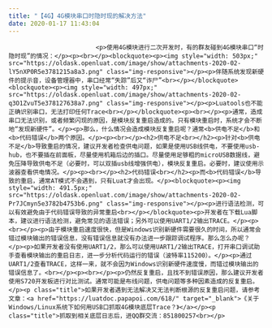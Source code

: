 ```yaml
---
title: "【4G】4G模块串口时隐时现的解决方法"
date: 2020-01-17 11:43:04
---
```



                            <p>使用4G模块进行二次开发时，有的群友碰到4G模块串口“时隐时现”的情况：</p><p><br></p><blockquote><p><img style="width: 503px;" src="https://oldask.openluat.com/image/show/attachments-2020-02-lY5nXP0R5e3781215a8a3.png" class="img-responsive"></p><p>伴随系统发现新硬件的提示音，设备管理器中，串口经常“失踪”后又“诈尸”<br></p></blockquote><blockquote><p><img style="width: 497px;" src="https://oldask.openluat.com/image/show/attachments-2020-02-q3O1ZvuT5e378127638a7.png" class="img-responsive"></p><p>Luatools也不能正确识别串口，无法打印任何Trace<br></p></blockquote><p><br></p><p>通常，造成串口无法识别，或者频繁闪现的原因，是模块反复重启造成的。只有模块重启时，系统才会不断地“发现新硬件”。</p><p>那么，什么情况会造成模块反复重启呢？通常<b>供电不足</b>和<b>代码错误</b>两个原因。</p><p><br></p><h2>供电不足<br></h2><p>针对<b>供电不足</b>导致重启的情况，建议开发者检查供电问题，如果是使用USB线供电，不要使用usb-hub，也不要插在前面板，尽量使用机箱后边的插口。尽量使用足够粗的microUSB数据线，避免压降导致供电不足（必要时，可以双插usb线增强供电），模块反复重启。必要时，建议使用示波器查看供电情况。</p><p><br></p><h2>代码错误<br></h2><p>而<b>代码错误</b>导致的重启，通常AT模式不会遇到，只有Luat才会出现。</p><blockquote><p><img style="width: 491.5px;" src="https://oldask.openluat.com/image/show/attachments-2020-02-Pr7JCmyn5e3782b4753b6.png" class="img-responsive"></p><p>进行语法检测，可以有效避免由于代码错误导致的异常重启<br></p></blockquote><p>开发者在下载Lua脚本，建议进行语法检测，避免常见的语法错误；另外可以使用UART1/2输出TRACE。</p><p><br></p><p>由于模块重启速度很快，但是Windows识别新硬件需要很久的时间，所以通常会错过模块输出的错误信息，没有错误信息就没有办法进一步跟踪调试程序。那么怎么办呢？</p><p>如果开发者没有使用UART1/2，那么可以使用UART1/2输出TRACE，打开串口调试助手查看模块输出的重启日志，进一步分析代码运行的错误（波特率115200）。</p><p>通过UART1/2查看TRACE，这样一来，就不会因为Windows识别新硬件速度慢，而错过模块输出的错误信息了。<br></p><p><br></p><p>仍然反复重启，且找不到错误原因，那么建议开发者使用S720开发板进行对比测试。通常可能是布线问题，供电问题等多种因素造成的反复重启。</p><p class="title">如果开发者遇到无法解决又无法判断根源的反复重启问题，请参考文章：<a href="https://luatdoc.papapoi.com/618/" target="_blank">《关于Windows/Linux系统下如何用USB口抓取4G模块底层Trace？》</a></p><p class="title">抓取到相关底层日志后，进QQ群交流：851800257<br></p>
